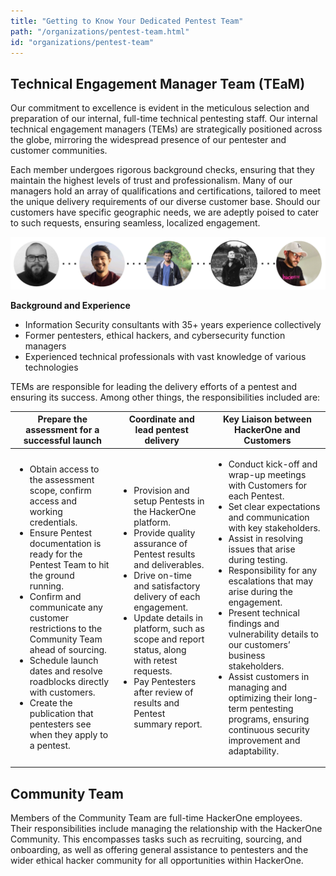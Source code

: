 ```yaml
---
title: "Getting to Know Your Dedicated Pentest Team"
path: "/organizations/pentest-team.html"
id: "organizations/pentest-team"
---
```


## Technical Engagement Manager Team (TEaM)

Our commitment to excellence is evident in the meticulous selection and preparation of our internal, full-time technical pentesting staff. Our internal technical engagement managers (TEMs) are strategically positioned across the globe, mirroring the widespread presence of our pentester and customer communities. 

Each member undergoes rigorous background checks, ensuring that they maintain the highest levels of trust and professionalism. Many of our managers hold an array of qualifications and certifications, tailored to meet the unique delivery requirements of our diverse customer base. Should our customers have specific geographic needs, we are adeptly poised to cater to such requests, ensuring seamless, localized engagement.

![Pentest TEM Team](./images/pentest-team-tem.png)

**Background and Experience**

 - Information Security consultants with 35+ years experience collectively
 - Former pentesters, ethical hackers, and cybersecurity function managers
 - Experienced technical professionals with vast knowledge of various technologies

TEMs are responsible for leading the delivery efforts of a pentest and ensuring its success. Among other things, the responsibilities included are: 

|Prepare the assessment for a successful launch|Coordinate and lead pentest delivery|Key Liaison between HackerOne and Customers|
|--|--|--|
|<ul><li>Obtain access to the assessment scope, confirm access and working credentials.</li><li>Ensure Pentest documentation is ready for the Pentest Team to hit the ground running.</li><li>Confirm and communicate any customer restrictions to the Community Team ahead of sourcing.</li><li>Schedule launch dates and resolve roadblocks directly with customers.</li><li>Create the publication that pentesters see when they apply to a pentest.</li></ul>|<ul><li>Provision and setup Pentests in the HackerOne platform.</li><li>Provide quality assurance of Pentest results and deliverables.</li><li>Drive on-time and satisfactory delivery of each engagement.</li><li>Update details in platform, such as scope and report status, along with retest requests.</li><li>Pay Pentesters after review of results and Pentest summary report.</li></ul>|<ul><li>Conduct kick-off and wrap-up meetings with Customers for each Pentest.</li><li>Set clear expectations and communication with key stakeholders.</li><li>Assist in resolving issues that arise during testing.</li><li>Responsibility for any escalations that may arise during the engagement.</li><li>Present technical findings and vulnerability details to our customers’ business stakeholders.</li><li>Assist customers in managing and optimizing their long-term pentesting programs, ensuring continuous security improvement and adaptability.</li></ul>|

## Community Team 

Members of the Community Team are full-time HackerOne employees. Their responsibilities include managing the relationship with the HackerOne Community. This encompasses tasks such as recruiting, sourcing, and onboarding, as well as offering general assistance to pentesters and the wider ethical hacker community for all opportunities within HackerOne.

